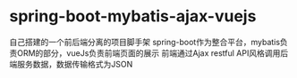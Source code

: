 # spring-boot-mybatis-ajax-vuejs
自己搭建的一个前后端分离的项目脚手架
spring-boot作为整合平台，mybatis负责ORM的部分，vueJs负责前端页面的展示
前端通过Ajax restful API风格调用后端服务数据，数据传输格式为JSON
